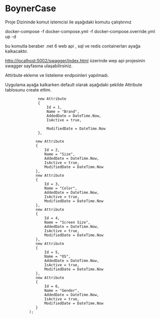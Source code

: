 # BoynerCase
Proje Dizininde komut istemcisi ile aşağıdaki komutu çalıştırınız

docker-compose -f docker-compose.yml -f docker-compose.override.yml up -d

bu komutla beraber .net 6 web api , sql ve redis containerları ayağa kalkacaktır.

 [http://localhost:5002/swagger/index.html](http://localhost:5002/swagger/index.html)  üzerinde wep api projesinin swagger sayfasına ulaşabilirsiniz.
 
 Attirbute ekleme ve listeleme endpoinleri yapılmadı.
 
 Uygulama ayağa kalkarken default olarak aşağıdaki şekilde Attribute tablosunu create ettim.
 
 
         
                   new Attribute
                   {
                       Id = 1,
                       Name = "Brand",
                       AddedDate = DateTime.Now,
                       IsActive = true,

                       ModifiedDate = DateTime.Now
                   },
                   
                  new Attribute
                  {
                      Id = 2,
                      Name = "Size",
                      AddedDate = DateTime.Now,
                      IsActive = true,
                      ModifiedDate = DateTime.Now
                  },
                  new Attribute
                  {
                      Id = 3,
                      Name = "Color",
                      AddedDate = DateTime.Now,
                      IsActive = true,
                      ModifiedDate = DateTime.Now
                  },
                  new Attribute
                  {
                      Id = 4,
                      Name = "Screen Size",
                      AddedDate = DateTime.Now,
                      IsActive = true,
                      ModifiedDate = DateTime.Now
                  },
                  new Attribute
                  {
                      Id = 5,
                      Name = "OS",
                      AddedDate = DateTime.Now,
                      IsActive = true,
                      ModifiedDate = DateTime.Now
                  },
                  new Attribute
                  {
                      Id = 6,
                      Name = "Gender",
                      AddedDate = DateTime.Now,
                      IsActive = true,
                      ModifiedDate = DateTime.Now
                  }
               ); 
